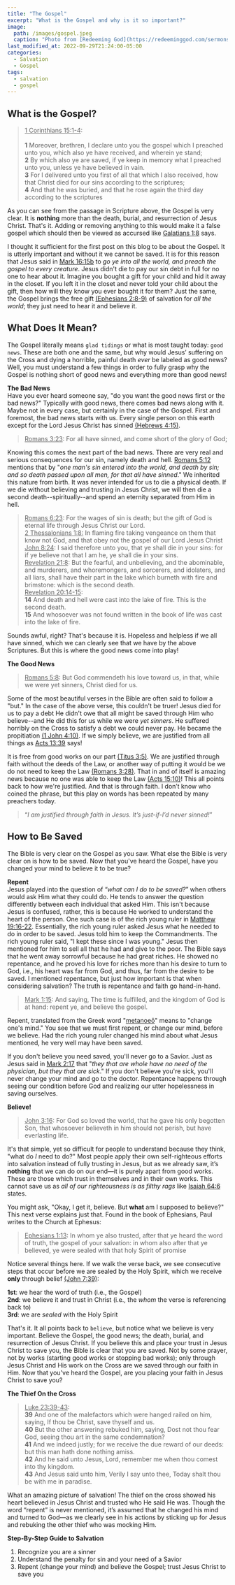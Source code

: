 ```yaml
---
title: "The Gospel"
excerpt: "What is the Gospel and why is it so important?"
image: 
  path: /images/gospel.jpeg
  caption: "Photo from [Redeeming God](https://redeeminggod.com/sermons/miscellaneous/what-is-the-gospel/)"
last_modified_at: 2022-09-29T21:24:00-05:00
categories:
  - Salvation
  - Gospel
tags: 
  - salvation
  - gospel
---
```


## What is the Gospel?
> <u>1 Corinthians 15:1-4</u>:<br><br>
> **1** Moreover, brethren, I declare unto you the gospel which I preached unto you, which also ye have received, and wherein ye stand; <br>
> **2** By which also ye are saved, if ye keep in memory what I preached unto you, unless ye have believed in vain. <br>
> **3** For I delivered unto you first of all that which I also received, how that Christ died for our sins according to the scriptures; <br>
> **4** And that he was buried, and that he rose again the third day according to the scriptures

As you can see from the passage in Scripture above, the Gospel is very clear. It is **nothing** more than the death, burial, and resurrection of Jesus Christ. That's it. Adding or removing anything to this would make it a false gospel which should then be viewed as accursed like [Galatians 1:8](https://www.biblegateway.com/passage/?search=Galatians%201%3A8&version=KJV) says.

I thought it sufficient for the first post on this blog to be about the Gospel. It is utterly important and without it we cannot be saved. It is for this reason that Jesus said in [Mark 16:15b](https://www.biblegateway.com/passage/?search=mark+16%3A15&version=KJV) to *go ye into all the world, and preach the gospel to every creature*. Jesus didn't die to pay our sin debt in full for no one to hear about it. Imagine you bought a gift for your child and hid it away in the closet. If you left it in the closet and never told your child about the gift, then how will they know you ever bought it for them? Just the same, the Gospel brings the free gift [(Ephesians 2:8-9)]( https://www.biblegateway.com/passage/?search=Ephesians%202%3A8-9&version=KJV) of salvation for *all the world*; they just need to hear it and believe it.

## What Does It Mean?
The Gospel literally means `glad tidings` or what is most taught today: `good news`. These are both one and the same, but why would Jesus’ suffering on the Cross and dying a horrible, painful death *ever* be labeled as good news? Well, you must understand a few things in order to fully grasp why the Gospel is nothing short of good news and everything more than good news!

**The Bad News**<br>
Have you ever heard someone say, "do you want the good news first or the bad news?" Typically with good news, there comes bad news along with it. Maybe not in every case, but certainly in the case of the Gospel. First and foremost, the bad news starts with us. Every single person on this earth except for the Lord Jesus Christ has sinned [(Hebrews 4:15)](https://www.biblegateway.com/passage/?search=Hebrews%204%3A15&version=KJV).

> <u>Romans 3:23</u>: For all have sinned, and come short of the glory of God;

Knowing this comes the next part of the bad news. There are very real and serious consequences for our sin, namely death and hell. [Romans 5:12](https://www.biblegateway.com/passage/?search=Romans%205%3A12&version=KJV) mentions that by "*one man's sin entered into the world, and death by sin; and so death passed upon all men, for that all have sinned*." We inherited this nature from birth. It was never intended for us to die a physical death. If we die without believing and trusting in Jesus Christ, we will then die a second death--spiritually--and spend an eternity separated from Him in hell. 

> <u>Romans 6:23</u>: For the wages of sin is death; but the gift of God is eternal life through Jesus Christ our Lord.<br>
> <u>2 Thessalonians 1:8:</u> In flaming fire taking vengeance on them that know not God, and that obey not the gospel of our Lord Jesus Christ<br>
> <u>John 8:24</u>: I said therefore unto you, that ye shall die in your sins: for if ye believe not that I am he, ye shall die in your sins.<br>
> <u>Revelation 21:8</u>: But the fearful, and unbelieving, and the abominable, and murderers, and whoremongers, and sorcerers, and idolaters, and all liars, shall have their part in the lake which burneth with fire and brimstone: which is the second death.<br>
> <u>Revelation 20:14-15</u>:<br> 
> **14** And death and hell were cast into the lake of fire. This is the second death.<br>
> **15** And whosoever was not found written in the book of life was cast into the lake of fire.

Sounds awful, right? That's because it is. Hopeless and helpless if we all have sinned, which we can clearly see that we have by the above Scriptures. But this is where the good news come into play!

**The Good News**<br>
> <u>Romans 5:8</u>: But God commendeth his love toward us, in that, while we were yet sinners, Christ died for us.

Some of the most beautiful verses in the Bible are often said to follow a "but." In the case of the above verse, this couldn't be truer! Jesus died for us to pay a debt He didn't owe that all might be saved through Him who believe--and He did this for us while we were *yet sinners*. He suffered horribly on the Cross to satisfy a debt we could never pay. He became the propitiation [(1 John 4:10)](https://www.biblegateway.com/passage/?search=1%20John%204%3A10&version=KJV). If we simply believe, we are justified from all things as [Acts 13:39]( https://www.biblegateway.com/passage/?search=Acts%2013%3A39&version=KJV) says! 

It is free from good works on our part [(Titus 3:5)](https://www.biblegateway.com/passage/?search=titus+3%3A5&version=KJV). We are justified through faith without the deeds of the Law, or another way of putting it would be we do not need to keep the Law [(Romans 3:28)](https://www.biblegateway.com/passage/?search=Romans%203%3A28&version=KJV). That in and of itself is amazing news because no one was able to keep the Law [(Acts 15:10)](https://www.biblegateway.com/passage/?search=acts+15%3A10&version=KJV)! This all points back to how we're justified. And that is through faith. I don’t know who coined the phrase, but this play on words has been repeated by many preachers today. 

> “*I am justified through faith in Jesus. It’s just-if-I’d never sinned!*” 


## How to Be Saved
The Bible is very clear on the Gospel as you saw. What else the Bible is very clear on is how to be saved. Now that you've heard the Gospel, have you changed your mind to believe it to be true? 

**Repent**<br>
Jesus played into the question of “*what can I do to be saved?*” when others would ask Him what they could do. He tends to answer the question differently between each individual that asked Him. This isn't because Jesus is confused, rather, this is because He worked to understand the heart of the person. One such case is of the rich young ruler in [Matthew 19:16-22](https://www.biblegateway.com/passage/?search=Matthew%2019:16-22&version=KJV). Essentially, the rich young ruler asked Jesus what he needed to do in order to be saved. Jesus told him to keep the Commandments. The rich young ruler said, "I kept these since I was young." Jesus then mentioned for him to sell all that he had and give to the poor. The Bible says that he went away sorrowful because he had great riches. He showed no repentance, and he proved his love for riches more than his desire to turn to God, i.e., his heart was far from God, and thus, far from the desire to be saved. I mentioned repentance, but just how important is that when considering salvation? The truth is repentance and faith go hand-in-hand.

> <u>Mark 1:15</u>: And saying, The time is fulfilled, and the kingdom of God is at hand: repent ye, and believe the gospel.

Repent, translated from the Greek word "[metanoeō](https://www.blueletterbible.org/lexicon/g3340/kjv/tr/0-1/)" means to "change one's mind." You see that we must first repent, or change our mind, before we believe. Had the rich young ruler changed his mind about what Jesus mentioned, he very well may have been saved. 

If you don't believe you need saved, you'll never go to a Savior. Just as Jesus said in [Mark 2:17](https://www.biblegateway.com/passage/?search=Mark%202%3A17&version=KJV) that "*they that are whole have no need of the physician, but they that are sick*." If you don't believe you're sick, you'll never change your mind and go to the doctor. Repentance happens through seeing our condition before God and realizing our utter hopelessness in saving ourselves.

**Believe!**<br>
> <u>John 3:16</u>: For God so loved the world, that he gave his only begotten Son, that whosoever believeth in him should not perish, but have everlasting life.

It's that simple, yet so difficult for people to understand because they think, "what do *I* need to do?" Most people apply their own self-righteous efforts into salvation instead of fully trusting in Jesus, but as we already saw, it’s **nothing** that we can do on our end—it is purely apart from good works. These are those which trust in themselves and in their own works. This cannot save us as *all of our righteousness is as filthy rags* like [Isaiah 64:6](https://www.biblegateway.com/passage/?search=Isaiah%2064%3A6&version=KJV) states. 


You might ask, "Okay, I get it, believe. But **what** am I supposed to believe?" This next verse explains just that. Found in the book of Ephesians, Paul writes to the Church at Ephesus:

> <u>Ephesians 1:13</u>: In whom ye also trusted, after that ye heard the word of truth, the gospel of your salvation: in whom also after that ye believed, ye were sealed with that holy Spirit of promise

Notice several things here. If we walk the verse back, we see consecutive steps that occur before we are sealed by the Holy Spirit, which we receive **only** through belief [(John 7:39)](https://www.biblegateway.com/passage/?search=John%207%3A39&version=KJV):

**1st**: we hear the word of truth (i.e., the Gospel)<br>
**2nd**: we believe it and trust in Christ (i.e., the *whom* the verse is referencing back to)<br>
**3rd**: we are *sealed* with the Holy Spirit

That's it. It all points back to `believe`, but notice what we believe is very important. Believe the Gospel, the good news; the death, burial, and resurrection of Jesus Christ. If you believe this and place your trust in Jesus Christ to save you, the Bible is clear that you are saved. Not by some prayer, not by works (starting good works or stopping bad works); only through Jesus Christ and His work on the Cross are we saved through our faith in Him. Now that you've heard the Gospel, are you placing your faith in Jesus Christ to save you?

**The Thief On the Cross**<br>
> <u>Luke 23:39-43</u>:<br>
> **39** And one of the malefactors which were hanged railed on him, saying, If thou be Christ, save thyself and us.<br>
> **40** But the other answering rebuked him, saying, Dost not thou fear God, seeing thou art in the same condemnation?<br>
> **41** And we indeed justly; for we receive the due reward of our deeds: but this man hath done nothing amiss.<br>
> **42** And he said unto Jesus, Lord, remember me when thou comest into thy kingdom.<br>
> **43** And Jesus said unto him, Verily I say unto thee, Today shalt thou be with me in paradise.

What an amazing picture of salvation! The thief on the cross showed his heart believed in Jesus Christ and trusted who He said He was. Though the word “repent” is never mentioned, it’s assumed that he changed his mind and turned to God—as we clearly see in his actions by sticking up for Jesus and rebuking the other thief who was mocking Him. 

**Step-By-Step Guide to Salvation**<br>
1. Recognize you are a sinner
2. Understand the penalty for sin and your need of a Savior
3. Repent (change your mind) and believe the Gospel; trust Jesus Christ to save you

